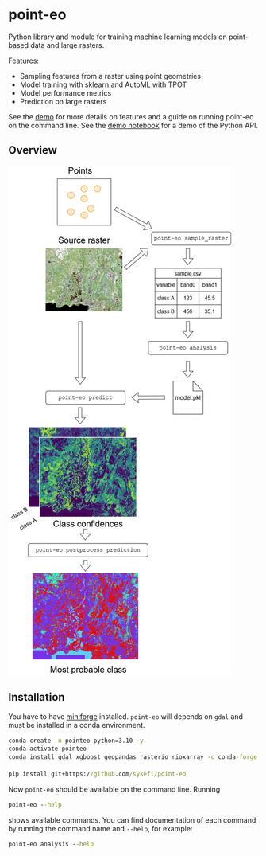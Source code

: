 # point-eo

Python library and module for training machine learning models on point-based data and large rasters.

Features:

- Sampling features from a raster using point geometries
- Model training with sklearn and AutoML with TPOT
- Model performance metrics
- Prediction on large rasters

See the [demo](docs/demo.md) for more details on features and a guide on running point-eo on the command line.
See the [demo notebook](docs/demo_notebook.ipynb) for a demo of the Python API.

## Overview

![Overview](docs/images/point-eo-overview.png)

## Installation

You have to have [miniforge](https://conda-forge.org/download/) installed. `point-eo` will depends on `gdal` and must be installed in a conda environment.

```cmd
conda create -n pointeo python=3.10 -y
conda activate pointeo
conda install gdal xgboost geopandas rasterio rioxarray -c conda-forge -y

pip install git+https://github.com/sykefi/point-eo
```

Now `point-eo` should be available on the command line. Running

```cmd
point-eo --help
```

shows available commands. You can find documentation of each command by running the command name and `--help`, for example:

```cmd
point-eo analysis --help
```
